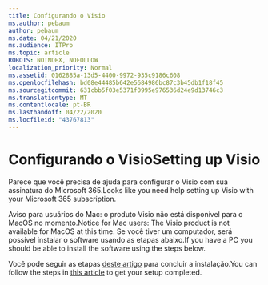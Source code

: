 ```yaml
---
title: Configurando o Visio
ms.author: pebaum
author: pebaum
ms.date: 04/21/2020
ms.audience: ITPro
ms.topic: article
ROBOTS: NOINDEX, NOFOLLOW
localization_priority: Normal
ms.assetid: 0162885a-13d5-4400-9972-935c9186c608
ms.openlocfilehash: bd08e44485b642e5684986bc87c3b45db1f18f45
ms.sourcegitcommit: 631cbb5f03e5371f0995e976536d24e9d13746c3
ms.translationtype: MT
ms.contentlocale: pt-BR
ms.lasthandoff: 04/22/2020
ms.locfileid: "43767813"
---
```

# <a name="setting-up-visio"></a><span data-ttu-id="74e9d-102">Configurando o Visio</span><span class="sxs-lookup"><span data-stu-id="74e9d-102">Setting up Visio</span></span>

<span data-ttu-id="74e9d-103">Parece que você precisa de ajuda para configurar o Visio com sua assinatura do Microsoft 365.</span><span class="sxs-lookup"><span data-stu-id="74e9d-103">Looks like you need help setting up Visio with your Microsoft 365 subscription.</span></span>
  
<span data-ttu-id="74e9d-104">Aviso para usuários do Mac: o produto Visio não está disponível para o MacOS no momento.</span><span class="sxs-lookup"><span data-stu-id="74e9d-104">Notice for Mac users: The Visio product is not available for MacOS at this time.</span></span> <span data-ttu-id="74e9d-105">Se você tiver um computador, será possível instalar o software usando as etapas abaixo.</span><span class="sxs-lookup"><span data-stu-id="74e9d-105">If you have a PC you should be able to install the software using the steps below.</span></span>
  
<span data-ttu-id="74e9d-106">Você pode seguir as etapas [deste artigo](https://support.office.com/article/f98f21e3-aa02-4827-9167-ddab5b025710.aspx) para concluir a instalação.</span><span class="sxs-lookup"><span data-stu-id="74e9d-106">You can follow the steps in [this article](https://support.office.com/article/f98f21e3-aa02-4827-9167-ddab5b025710.aspx) to get your setup completed.</span></span> 
  


